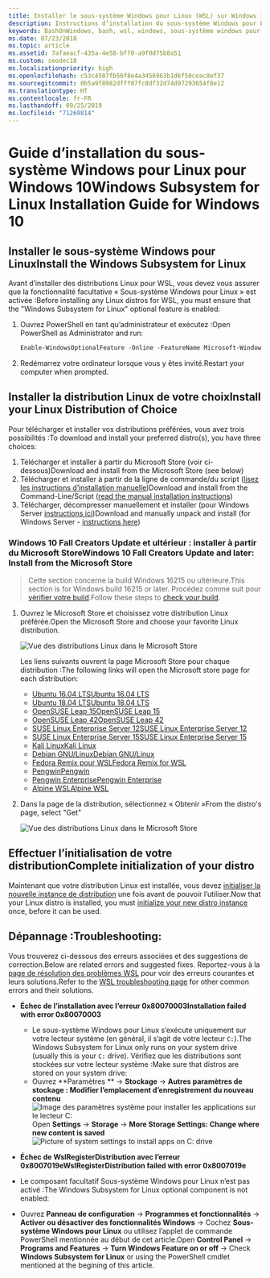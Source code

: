 ```yaml
---
title: Installer le sous-système Windows pour Linux (WSL) sur Windows 10
description: Instructions d’installation du sous-système Windows pour Linux sur Windows 10.
keywords: BashOnWindows, bash, wsl, windows, sous-système windows pour linux, sous-système windows, ubuntu, debian, suse, windows 10, installation
ms.date: 07/23/2018
ms.topic: article
ms.assetid: 7afaeacf-435a-4e58-bff0-a9f0d75b8a51
ms.custom: seodec18
ms.localizationpriority: high
ms.openlocfilehash: c53c4507fb56f8e4a3456963b1d6f50ceac8ef37
ms.sourcegitcommit: 0b5a9f8982dfff07fc8df32d74d97293654f8e12
ms.translationtype: HT
ms.contentlocale: fr-FR
ms.lasthandoff: 09/25/2019
ms.locfileid: "71269814"
---
```

# <a name="windows-subsystem-for-linux-installation-guide-for-windows-10"></a><span data-ttu-id="f1804-104">Guide d’installation du sous-système Windows pour Linux pour Windows 10</span><span class="sxs-lookup"><span data-stu-id="f1804-104">Windows Subsystem for Linux Installation Guide for Windows 10</span></span>

## <a name="install-the-windows-subsystem-for-linux"></a><span data-ttu-id="f1804-105">Installer le sous-système Windows pour Linux</span><span class="sxs-lookup"><span data-stu-id="f1804-105">Install the Windows Subsystem for Linux</span></span>

<span data-ttu-id="f1804-106">Avant d’installer des distributions Linux pour WSL, vous devez vous assurer que la fonctionnalité facultative « Sous-système Windows pour Linux » est activée :</span><span class="sxs-lookup"><span data-stu-id="f1804-106">Before installing any Linux distros for WSL, you must ensure that the "Windows Subsystem for Linux" optional feature is enabled:</span></span>

1. <span data-ttu-id="f1804-107">Ouvrez PowerShell en tant qu’administrateur et exécutez :</span><span class="sxs-lookup"><span data-stu-id="f1804-107">Open PowerShell as Administrator and run:</span></span>
    ```powershell
    Enable-WindowsOptionalFeature -Online -FeatureName Microsoft-Windows-Subsystem-Linux
    ```

2. <span data-ttu-id="f1804-108">Redémarrez votre ordinateur lorsque vous y êtes invité.</span><span class="sxs-lookup"><span data-stu-id="f1804-108">Restart your computer when prompted.</span></span>

## <a name="install-your-linux-distribution-of-choice"></a><span data-ttu-id="f1804-109">Installer la distribution Linux de votre choix</span><span class="sxs-lookup"><span data-stu-id="f1804-109">Install your Linux Distribution of Choice</span></span>
<span data-ttu-id="f1804-110">Pour télécharger et installer vos distributions préférées, vous avez trois possibilités :</span><span class="sxs-lookup"><span data-stu-id="f1804-110">To download and install your preferred distro(s), you have three choices:</span></span>
1. <span data-ttu-id="f1804-111">Télécharger et installer à partir du Microsoft Store (voir ci-dessous)</span><span class="sxs-lookup"><span data-stu-id="f1804-111">Download and install from the Microsoft Store (see below)</span></span>
1. <span data-ttu-id="f1804-112">Télécharger et installer à partir de la ligne de commande/du script ([lisez les instructions d’installation manuelle](install-manual.md))</span><span class="sxs-lookup"><span data-stu-id="f1804-112">Download and install from the Command-Line/Script ([read the manual installation instructions](install-manual.md))</span></span>
1. <span data-ttu-id="f1804-113">Télécharger, décompresser manuellement et installer (pour Windows Server [instructions ici](install-on-server.md))</span><span class="sxs-lookup"><span data-stu-id="f1804-113">Download and manually unpack and install (for Windows Server - [instructions here](install-on-server.md))</span></span>

### <a name="windows-10-fall-creators-update-and-later-install-from-the-microsoft-store"></a><span data-ttu-id="f1804-114">Windows 10 Fall Creators Update et ultérieur : installer à partir du Microsoft Store</span><span class="sxs-lookup"><span data-stu-id="f1804-114">Windows 10 Fall Creators Update and later: Install from the Microsoft Store</span></span>

> <span data-ttu-id="f1804-115">Cette section concerne la build Windows 16215 ou ultérieure.</span><span class="sxs-lookup"><span data-stu-id="f1804-115">This section is for Windows build 16215 or later.</span></span>  <span data-ttu-id="f1804-116">Procédez comme suit pour [vérifier votre build](troubleshooting.md#check-your-build-number).</span><span class="sxs-lookup"><span data-stu-id="f1804-116">Follow these steps to [check your build](troubleshooting.md#check-your-build-number).</span></span> 

1. <span data-ttu-id="f1804-117">Ouvrez le Microsoft Store et choisissez votre distribution Linux préférée.</span><span class="sxs-lookup"><span data-stu-id="f1804-117">Open the Microsoft Store and choose your favorite Linux distribution.</span></span>

    ![Vue des distributions Linux dans le Microsoft Store](media/store.png)

    <span data-ttu-id="f1804-119">Les liens suivants ouvrent la page Microsoft Store pour chaque distribution :</span><span class="sxs-lookup"><span data-stu-id="f1804-119">The following links will open the Microsoft store page for each distribution:</span></span>

    * [<span data-ttu-id="f1804-120">Ubuntu 16.04 LTS</span><span class="sxs-lookup"><span data-stu-id="f1804-120">Ubuntu 16.04 LTS</span></span>](https://www.microsoft.com/store/apps/9pjn388hp8c9)
    * [<span data-ttu-id="f1804-121">Ubuntu 18.04 LTS</span><span class="sxs-lookup"><span data-stu-id="f1804-121">Ubuntu 18.04 LTS</span></span>](https://www.microsoft.com/store/apps/9N9TNGVNDL3Q)
    * [<span data-ttu-id="f1804-122">OpenSUSE Leap 15</span><span class="sxs-lookup"><span data-stu-id="f1804-122">OpenSUSE Leap 15</span></span>](https://www.microsoft.com/store/apps/9n1tb6fpvj8c)
    * [<span data-ttu-id="f1804-123">OpenSUSE Leap 42</span><span class="sxs-lookup"><span data-stu-id="f1804-123">OpenSUSE Leap 42</span></span>](https://www.microsoft.com/store/apps/9njvjts82tjx)
    * [<span data-ttu-id="f1804-124">SUSE Linux Enterprise Server 12</span><span class="sxs-lookup"><span data-stu-id="f1804-124">SUSE Linux Enterprise Server 12</span></span>](https://www.microsoft.com/store/apps/9p32mwbh6cns)
    * [<span data-ttu-id="f1804-125">SUSE Linux Enterprise Server 15</span><span class="sxs-lookup"><span data-stu-id="f1804-125">SUSE Linux Enterprise Server 15</span></span>](https://www.microsoft.com/store/apps/9pmw35d7fnlx)
    * [<span data-ttu-id="f1804-126">Kali Linux</span><span class="sxs-lookup"><span data-stu-id="f1804-126">Kali Linux</span></span>](https://www.microsoft.com/store/apps/9PKR34TNCV07)
    * [<span data-ttu-id="f1804-127">Debian GNU/Linux</span><span class="sxs-lookup"><span data-stu-id="f1804-127">Debian GNU/Linux</span></span>](https://www.microsoft.com/store/apps/9MSVKQC78PK6)
    * [<span data-ttu-id="f1804-128">Fedora Remix pour WSL</span><span class="sxs-lookup"><span data-stu-id="f1804-128">Fedora Remix for WSL</span></span>](https://www.microsoft.com/store/apps/9n6gdm4k2hnc)
    * [<span data-ttu-id="f1804-129">Pengwin</span><span class="sxs-lookup"><span data-stu-id="f1804-129">Pengwin</span></span>](https://www.microsoft.com/store/apps/9NV1GV1PXZ6P)
    * [<span data-ttu-id="f1804-130">Pengwin Enterprise</span><span class="sxs-lookup"><span data-stu-id="f1804-130">Pengwin Enterprise</span></span>](https://www.microsoft.com/store/apps/9N8LP0X93VCP)
    * [<span data-ttu-id="f1804-131">Alpine WSL</span><span class="sxs-lookup"><span data-stu-id="f1804-131">Alpine WSL</span></span>](https://www.microsoft.com/store/apps/9p804crf0395)

1. <span data-ttu-id="f1804-132">Dans la page de la distribution, sélectionnez « Obtenir »</span><span class="sxs-lookup"><span data-stu-id="f1804-132">From the distro's page, select "Get"</span></span>

    ![Vue des distributions Linux dans le Microsoft Store](media/UbuntuStore.png)

## <a name="complete-initialization-of-your-distro"></a><span data-ttu-id="f1804-134">Effectuer l’initialisation de votre distribution</span><span class="sxs-lookup"><span data-stu-id="f1804-134">Complete initialization of your distro</span></span>
<span data-ttu-id="f1804-135">Maintenant que votre distribution Linux est installée, vous devez [initialiser la nouvelle instance de distribution](initialize-distro.md) une fois avant de pouvoir l’utiliser.</span><span class="sxs-lookup"><span data-stu-id="f1804-135">Now that your Linux distro is installed, you must [initialize your new distro instance](initialize-distro.md) once, before it can be used.</span></span>

## <a name="troubleshooting"></a><span data-ttu-id="f1804-136">Dépannage :</span><span class="sxs-lookup"><span data-stu-id="f1804-136">Troubleshooting:</span></span> 

<span data-ttu-id="f1804-137">Vous trouverez ci-dessous des erreurs associées et des suggestions de correction.</span><span class="sxs-lookup"><span data-stu-id="f1804-137">Below are related errors and suggested fixes.</span></span> <span data-ttu-id="f1804-138">Reportez-vous à la [page de résolution des problèmes WSL](troubleshooting.md) pour voir des erreurs courantes et leurs solutions.</span><span class="sxs-lookup"><span data-stu-id="f1804-138">Refer to the [WSL troubleshooting page](troubleshooting.md) for other common errors and their solutions.</span></span>

* <span data-ttu-id="f1804-139">**Échec de l’installation avec l’erreur 0x80070003**</span><span class="sxs-lookup"><span data-stu-id="f1804-139">**Installation failed with error 0x80070003**</span></span>
    * <span data-ttu-id="f1804-140">Le sous-système Windows pour Linux s’exécute uniquement sur votre lecteur système (en général, il s’agit de votre lecteur `C:`).</span><span class="sxs-lookup"><span data-stu-id="f1804-140">The Windows Subsystem for Linux only runs on your system drive (usually this is your `C:` drive).</span></span> <span data-ttu-id="f1804-141">Vérifiez que les distributions sont stockées sur votre lecteur système :</span><span class="sxs-lookup"><span data-stu-id="f1804-141">Make sure that distros are stored on your system drive:</span></span>  
    * <span data-ttu-id="f1804-142">Ouvrez \*\*Paramètres \*\* -> **Stockage** -> **Autres paramètres de stockage : Modifier l’emplacement d’enregistrement du nouveau contenu**
    ![Image des paramètres système pour installer les applications sur le lecteur C:](media/AppStorage.png)</span><span class="sxs-lookup"><span data-stu-id="f1804-142">Open **Settings** -> **Storage** -> **More Storage Settings: Change where new content is saved**
![Picture of system settings to install apps on C: drive](media/AppStorage.png)</span></span>
    
    
 * <span data-ttu-id="f1804-143">**Échec de WslRegisterDistribution avec l’erreur 0x8007019e**</span><span class="sxs-lookup"><span data-stu-id="f1804-143">**WslRegisterDistribution failed with error 0x8007019e**</span></span>   
  * <span data-ttu-id="f1804-144">Le composant facultatif Sous-système Windows pour Linux n’est pas activé :</span><span class="sxs-lookup"><span data-stu-id="f1804-144">The Windows Subsystem for Linux optional component is not enabled:</span></span> 
   * <span data-ttu-id="f1804-145">Ouvrez **Panneau de configuration** -> **Programmes et fonctionnalités** -> **Activer ou désactiver des fonctionnalités Windows** -> Cochez **Sous-système Windows pour Linux** ou utilisez l’applet de commande PowerShell mentionnée au début de cet article.</span><span class="sxs-lookup"><span data-stu-id="f1804-145">Open **Control Panel** -> **Programs and Features** -> **Turn Windows Feature on or off** -> Check **Windows Subsystem for Linux** or using the PowerShell cmdlet mentioned at the begining of this article.</span></span>
